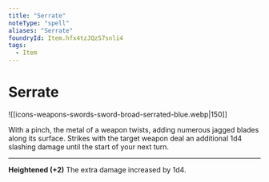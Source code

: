 ```yaml
---
title: "Serrate"
noteType: "spell"
aliases: "Serrate"
foundryId: Item.hfx4tzJQz57snli4
tags:
  - Item
---
```


# Serrate
![[icons-weapons-swords-sword-broad-serrated-blue.webp|150]]

With a pinch, the metal of a weapon twists, adding numerous jagged blades along its surface. Strikes with the target weapon deal an additional 1d4 slashing damage until the start of your next turn.

* * *

**Heightened (+2)** The extra damage increased by 1d4.
